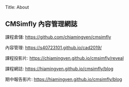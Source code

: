 Title: About

## CMSimfly 內容管理網誌

課程倉儲: <a href="https://github.com/chiamingyen/cmsimfly">https://github.com/chiamingyen/cmsimfly</a>

內容管理: <a href="https://s40723101.github.io/cad2019/">https://s40723101.github.io/cad2019/</a>

課程投影片: <a href="https://chiamingyen.github.io/cmsimfly/reveal">https://chiamingyen.github.io/cmsimfly/reveal</a>

課程網誌: <a href="https://chiamingyen.github.io/cmsimfly/blog">https://hiamingyen.github.io/cmsimfly/blog</a>

期中報告影片: <a href="https://chiamingyen.github.io/cmsimfly/blog">https://hiamingyen.github.io/cmsimfly/blog</a>





